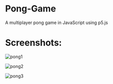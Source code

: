 # Pong-Game
A multiplayer pong game in JavaScript using p5.js

# Screenshots:

![pong1](https://user-images.githubusercontent.com/58468910/109397262-eb347300-795b-11eb-92ca-312506d9ebe3.JPG)

![pong2](https://user-images.githubusercontent.com/58468910/109397272-f091bd80-795b-11eb-923b-074dc2f33008.JPG)

![pong3](https://user-images.githubusercontent.com/58468910/109397273-f1c2ea80-795b-11eb-9034-1e79c58675bc.JPG)
